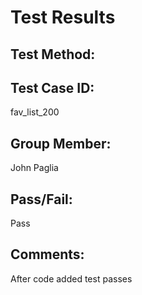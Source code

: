 # Test Results

## Test Method:

## Test Case ID:
fav_list_200

## Group Member:
John Paglia

## Pass/Fail:
Pass

## Comments:
After code added test passes
